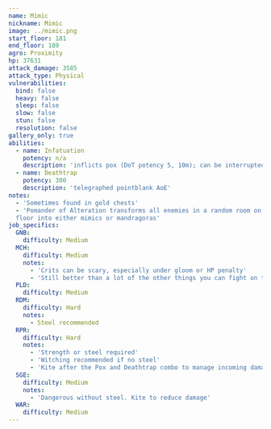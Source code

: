 ```yaml
---
name: Mimic
nickname: Mimic
image: ../mimic.png
start_floor: 181
end_floor: 189
agro: Proximity
hp: 37631
attack_damage: 3585
attack_type: Physical
vulnerabilities:
  bind: false
  heavy: false
  sleep: false
  slow: false
  stun: false
  resolution: false
gallery_only: true
abilities:
  - name: Infatuation
    potency: n/a
    description: 'inflicts pox (DoT potency 5, 10m); can be interrupted'
  - name: Deathtrap
    potency: 300
    description: 'telegraphed pointblank AoE'
notes:
  - 'Sometimes found in gold chests'
  - 'Pomander of Alteration transforms all enemies in a random room on the next
  floor into either mimics or mandragoras'
job_specifics:
  GNB:
    difficulty: Medium
  MCH:
    difficulty: Medium
    notes:
      - 'Crits can be scary, especially under gloom or HP penalty'
      - 'Still better than a lot of the other things you can fight on this set'
  PLD:
    difficulty: Medium
  RDM:
    difficulty: Hard
    notes:
      - Steel recommended
  RPR:
    difficulty: Hard
    notes:
      - 'Strength or steel required'
      - 'Witching recommended if no steel'
      - 'Kite after the Pox and Deathtrap combo to manage incoming damage'
  SGE:
    difficulty: Medium
    notes:
      - 'Dangerous without steel. Kite to reduce damage'
  WAR:
    difficulty: Medium
---
```

